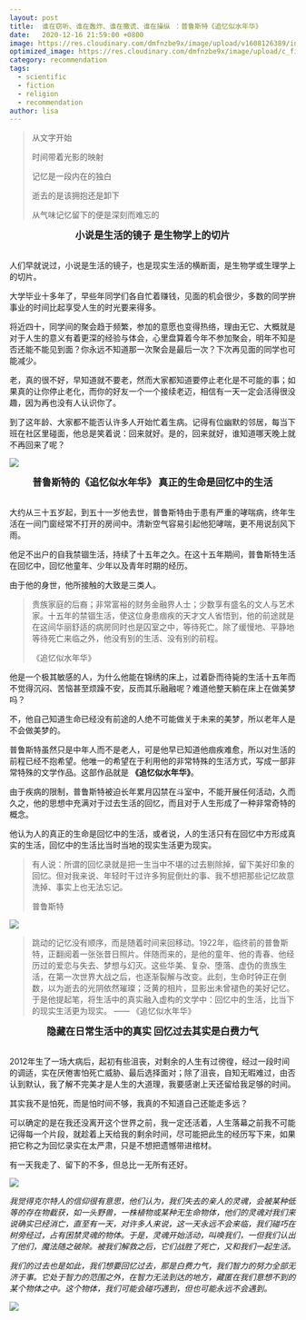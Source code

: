 ```yaml
---
layout: post
title:  谁在窃听、谁在轰炸、谁在撒谎、谁在操纵 ：普鲁斯特《追忆似水年华》
date:   2020-12-16 21:59:00 +0800
image: https://res.cloudinary.com/dmfnzbe9x/image/upload/v1608126389/in-search-of-lost-time1-e1547034322320_o0qmsw.jpg
optimized_image: https://res.cloudinary.com/dmfnzbe9x/image/upload/c_fill,h_171,w_325/v1608126389/in-search-of-lost-time1-e1547034322320_o0qmsw.jpg
category: recommendation
tags:
  - scientific
  - fiction
  - religion
  - recommendation
author: lisa
---
```


> 从文字开始
>
> 时间带着光影的映射
>
> 记忆是一段内在的独白
>
> 逝去的是该拥抱还是卸下
>
> 从气味记忆留下的便是深刻而难忘的

<center><big><b>小说是生活的镜子 是生物学上的切片</b></big></center>

<br/>

人们早就说过，小说是生活的镜子，也是现实生活的横断面，是生物学或生理学上的切片。

大学毕业十多年了，早些年同学们各自忙着赚钱，见面的机会很少，多数的同学拚事业的时间比起享受人生的时光要来得多。

将近四十，同学间的聚会趋于频繁，参加的意愿也变得热络，理由无它、大概就是对于人生的意义有着更深的经验与体会，心里盘算着今年不参加聚会，明年不知是否还能不能见到面？你永远不知道那一次聚会是最后一次？下次再见面的同学也可能减少。

老，真的很不好，早知道就不要老，然而大家都知道要停止老化是不可能的事；如果真的让你停止老化，而你的好友一个一个接续老迈，相信有一天一定会活得很没趣，因为再也没有人认识你了。

到了这年龄、大家都不能否认许多人开始忙着生病。记得有位幽默的邻居，每当下班在社区里碰面，他总是笑着说：回来就好。是的，回来就好，谁知道哪天晚上就不再回来了呢？

![](https://res.cloudinary.com/dmfnzbe9x/image/upload/v1608125987/640_g27iab.webp)

<center><big><b>普鲁斯特的《追忆似水年华》 真正的生命是回忆中的生活</b></big></center>

<br/>

大约从三十五岁起，到五十一岁他去世，普鲁斯特由于患有严重的哮喘病，终年生活在一间门窗经常不打开的房间中。清新空气容易引起他犯哮喘，更不用说刮风下雨。

他足不出户的自我禁锢生活，持续了十五年之久。在这十五年期间，普鲁斯特生活在回忆中，回忆他童年、少年以及青年时期的经历。

由于他的身世，他所接触的大致是三类人。

> 贵族家庭的后裔；非常富裕的财务金融界人士；少数享有盛名的文人与艺术家。十五年的禁锢生活，使这位身患痼疾的天才文人省悟到，他的前途就是在这间华丽舒适的病房同时也是囚室之中，等待死亡。除了缓慢地、平静地等待死亡来临之外，他没有别的生活、没有别的前程。
>
> 《追忆似水年华》

他是一个极其敏感的人，为什么他能在锦绣的床上，过着卧而待毙的生活十五年而不觉得沉闷、苦恼甚至烦躁不安，反而其乐融融呢？难道他整天躺在床上在做美梦吗？

不，他自己知道生命已经没有前途的人绝不可能做关于未来的美梦，所以老年人是不会做美梦的。

普鲁斯特虽然只是中年人而不是老人，可是他早已知道他痼疾难愈，所以对生活的前程已经不抱希望。他唯一的希望在于利用他的非常特殊的生活方式，写成一部非常特殊的文学作品。这部作品就是 **《追忆似水年华》**。

由于疾病的限制，普鲁斯特被迫长年累月囚禁在斗室中，不能开展任何活动，久而久之，他的思想中充满对于过去生活的回忆，而且对于人生形成了一种非常奇特的概念。

他认为人的真正的生命是回忆中的生活，或者说，人的生活只有在回忆中方形成真实的生活，回忆中的生活比当时当地的现实生活更为现实。

> 有人说：所谓的回忆录就是把一生当中不堪的过去剔除掉，留下美好印象的回忆。但对我来说、年轻时干过许多狗屁倒灶的事、我不想把那些记忆故意洗掉、事实上也无法忘记。
>
> 普鲁斯特

![](https://res.cloudinary.com/dmfnzbe9x/image/upload/v1608126008/640_cbwomx.webp)

> 跳动的记忆没有顺序，而是随着时间来回移动。1922年，临终前的普鲁斯特，正翻阅着一张张昔日照片。伴随而来的，是他的童年、他的青春、他经历过的爱恋与失去、梦想与幻灭。这些华美、复杂、堕落、虚伪的贵族生活，在第一次世界大战之后，也逐渐裂解与改变。此刻，生命时钟正在倒数，以为逝去的光阴依然璀璨；泛黄的相片，显影出未曾褪色的美好记忆。于是他提起笔，将生活中的真实融入虚构的文学中：回忆中的生活，比当下的现实生活更为现实。 —— 《追忆似水年华》

<center><big><b>隐藏在日常生活中的真实 回忆过去其实是白费力气</b></big></center>

<br/>

2012年生了一场大病后，起初有些沮丧，对剩余的人生有过徬徨，经过一段时间的调适，实在厌倦害怕死亡威胁、最后选择面对；除了沮丧，自知无暇难过，由否认到默认，我了解不完美才是人生的大道理，我要感谢上天还留给我足够的时间。

其实我不是怕死，而是怕时间不够，我真的不知道自己还能走多远？

可以确定的是在我还没离开这个世界之前，我一定还活着，人生落幕之前我不可能记得每一个片段，就趁着上天给我的剩余时间，尽可能把此生的经历写下来，如果把它称之为回忆录实在太严肃，只是不想把遗憾带进棺材。

有一天我走了、留下的不多，但总比一无所有还好。

![](https://res.cloudinary.com/dmfnzbe9x/image/upload/v1608126024/640_iencfp.webp)


*我觉得克尔特人的信仰很有意思，他们认为，我们失去的亲人的灵魂，会被某种低等的存在物截获，如一头野兽，一株植物或某种无生命物体，他们的灵魂对我们来说确实已经消亡，直至有一天，对许多人来说，这一天永远不会来临，我们碰巧在树旁经过，占有困禁灵魂的物体。于是，灵魂开始活动，叫唤我们，一但我们认出了他们，魔法随之破除。被我们解救之后，它们战胜了死亡，又和我们一起生活。*

*我们的过去也是如此，我们想要回忆过去，那是白费力气，我们智力的努力全部无济于事。它处于智力的范围之外，在智力无法到达的地方，藏匿在我们意想不到的某个物体之中。这个物体，我们可能会碰巧遇到，但也可能永远不会遇到。*

![](https://res.cloudinary.com/dmfnzbe9x/image/upload/v1608126031/640_l3d2q3.webp)








